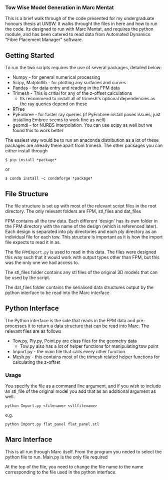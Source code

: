 ### Tow Wise Model Generation in Marc Mentat

This is a brief walk through of the code presented for my undergraduate honours thesis at UNSW. It walks throught the files in here and how to run the code.
Its designed to run with Marc Mentat, and requires the python module, and has been catered to read data from Automated Dynamics "Fibre Placement Manager" software.



## Getting Started

To run the two scripts requires the use of several packages, detailed below:

- Numpy - for general numerical processing
- Scipy, Matplotlib - for plotting any surfaces and curves
- Pandas - for data entry and reading in the FPM data
- Trimesh - This is critial for any of the z-offset calculations
	- Its recommend to install all of trimesh's optional dependencies as the ray queries depend on these
- RTree
- PyEmbree - for faster ray queries (if PyEmbree install poses issues, just installing Embree seems to work fine as well)
- geomdl - for NURBS interpolation. You can use scipy as well but we found this to work better

The easiest way would be to run an anaconda distribution as a lot of these packages are already there apart from trimesh. The other packages you can either install through 

`$ pip install *package*`

or

`$ conda install -c condaforge *package*`

## File Structure
The file structure is set up with most of the relevant script files in the root directory. The only relevant folders are FPM, stl_files and dat_files

FPM contains all the tow data. Each different 'design' has its own folder in the FPM directory with the name of the design (which is referenced later). Each design is separated into ply directories and each ply directory as an individual file for each tow. This structure is important as it is how the import file expects to read it in as.

The file `FPMImport.py` is used to read in this data. The files were designed this way such that it would work with output types other than FPM, but this was the only one we had access to.

The stl_files folder contains any stl files of the original 3D models that can be used by the script.

The dat_files folder contains the serialised data structures output by the python interface to be read into the Marc interface

## Python Interface

The Python interface is the side that reads in the FPM data and pre-processes it to return a data structure that can be read into Marc. The relevant files are as follows

- Tow.py, Ply.py, Point.py are class files for the geometry data
	 - Tow.py also has a lot of helper functions for manipulating tow point
- Import.py - the main file that calls every other function
- Mesh.py - this contains most of the trimesh related helper functions for calculating the z-offset

### Usage

You specify the file as a command line argument, and if you wish to include an stl_file of the original model you add that as an additional argument as well.

`python Import.py <filename> <stlfilename>`

e.g.

`python Import.py flat_panel flat_panel.stl`

## Marc Interface

This is all run through Marc itself. From the program you neded to select the python file to run. 
Main.py is the only file required

At the top of the file, you need to change the file name to the name corresponding to the file used in the python interface.
